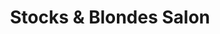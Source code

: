 ---
title: "Stocks & Blondes Salon"
url: /mountain-view/stocks-and-blondes-salon/
shop: hairdresser
---